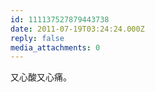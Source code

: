 ```yaml
---
id: 111137527879443738
date: 2011-07-19T03:24:24.000Z
reply: false
media_attachments: 0
---
```


又心酸又心痛。

